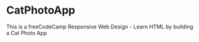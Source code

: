 # CatPhotoApp
This is a freeCodeCamp Responsive Web Design - Learn HTML by building a Cat Photo App

